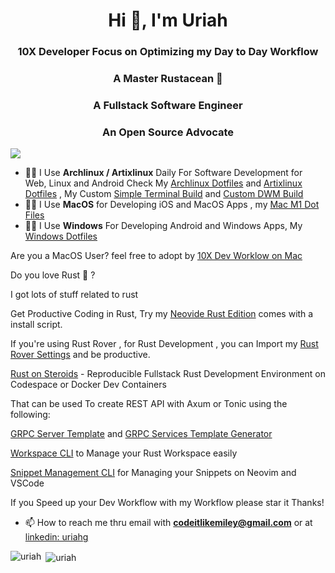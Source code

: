 <h1 align="center">Hi 👋, I'm Uriah</h1>
<h3 align="center">10X Developer Focus on Optimizing my Day to Day Workflow</h3>
<h3 align="center">A Master Rustacean 🦀</h3>
<h3 align="center">A Fullstack Software Engineer</h3>
<h3 align="center">An Open Source Advocate</h3>

![](https://komarev.com/ghpvc/?username=codeitlikemiley)


- 👨‍💻 I Use **Archlinux / Artixlinux** Daily For Software Development for Web, Linux and Android Check My [Archlinux Dotfiles](https://github.com/codeitlikemiley/huawei-mb13-dotfiles-archlinux) and [Artixlinux Dotfiles](https://github.com/codeitlikemiley/artix-dotfiles) , My Custom [Simple Terminal Build](https://github.com/codeitlikemiley/st) and [Custom DWM Build](https://github.com/codeitlikemiley/dwm)
- 👨‍💻 I Use **MacOS** for Developing iOS and MacOS Apps , my [Mac M1 Dot Files](https://github.com/goldcoders/mac-m1-dotfiles)
- 👨‍💻 I Use **Windows** For Developing Android and Windows Apps, My [Windows Dotfiles](https://github.com/goldcoders/windows-10-dotfiles)


Are you a MacOS User? feel free to adopt by [10X Dev Worklow on Mac](https://github.com/codeitlikemiley/10x-dev-macosx-workflow)


Do you love Rust 🦀 ?

I got lots of stuff related to rust

Get Productive Coding in Rust, Try my [Neovide Rust Edition](https://github.com/codeitlikemiley/nvim) comes with a install script.

If you're using Rust Rover , for Rust Development , you can Import my [Rust Rover Settings](https://github.com/codeitlikemiley/rust-rover-settings) and be productive.

[Rust on Steroids](https://github.com/codeitlikemiley/rust-on-steroids) - Reproducible Fullstack Rust Development Environment on Codespace or Docker Dev Containers

That can be used To create REST API with Axum or Tonic using the following: 

[GRPC Server Template](http://github.com/codeitlikemiley/server_template)  and [GRPC Services Template Generator](http://github.com/codeitlikemiley/service_template)

[Workspace CLI](http://github.com/codeitlikemiley/ws-cli) to Manage your Rust Workspace easily

[Snippet Management CLI](https://github.com/codeitlikemiley/snipr) for Managing your Snippets on Neovim and VSCode

If you Speed up your Dev Workflow with my Workflow please star it Thanks!

- 📫 How to reach me thru email with **codeitlikemiley@gmail.com** or at [linkedin: uriahg](https://www.linkedin.com/in/uriahg/)

<p align="left"><img align="left" src="https://github-readme-stats.vercel.app/api/top-langs/?username=codeitlikemiley&layout=compact&hide=html" alt="uriah" /></p>

<p>&nbsp;<img align="center" src="https://github-readme-stats.vercel.app/api?username=codeitlikemiley&show_icons=true" alt="uriah" /></p>





